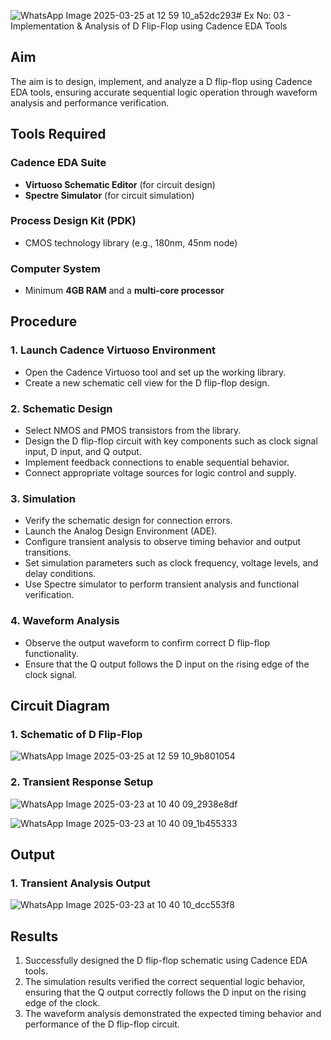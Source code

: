 ![WhatsApp Image 2025-03-25 at 12 59 10_a52dc293](https://github.com/user-attachments/assets/31c0ab0a-40cb-4742-829c-32daf501c060)# Ex No: 03 - Implementation & Analysis of D Flip-Flop using Cadence EDA Tools

## Aim
The aim is to design, implement, and analyze a D flip-flop using Cadence EDA tools, ensuring accurate sequential logic operation through waveform analysis and performance verification.

## Tools Required

### Cadence EDA Suite
- **Virtuoso Schematic Editor** (for circuit design)
- **Spectre Simulator** (for circuit simulation)

### Process Design Kit (PDK)
- CMOS technology library (e.g., 180nm, 45nm node)

### Computer System
- Minimum **4GB RAM** and a **multi-core processor**

## Procedure

### 1. Launch Cadence Virtuoso Environment
- Open the Cadence Virtuoso tool and set up the working library.
- Create a new schematic cell view for the D flip-flop design.

### 2. Schematic Design
- Select NMOS and PMOS transistors from the library.
- Design the D flip-flop circuit with key components such as clock signal input, D input, and Q output.
- Implement feedback connections to enable sequential behavior.
- Connect appropriate voltage sources for logic control and supply.

### 3. Simulation
- Verify the schematic design for connection errors.
- Launch the Analog Design Environment (ADE).
- Configure transient analysis to observe timing behavior and output transitions.
- Set simulation parameters such as clock frequency, voltage levels, and delay conditions.
- Use Spectre simulator to perform transient analysis and functional verification.

### 4. Waveform Analysis
- Observe the output waveform to confirm correct D flip-flop functionality.
- Ensure that the Q output follows the D input on the rising edge of the clock signal.

## Circuit Diagram

### 1. Schematic of D Flip-Flop
![WhatsApp Image 2025-03-25 at 12 59 10_9b801054](https://github.com/user-attachments/assets/31f5b9cc-d4f1-4e3a-9cb1-696630acbc19)



### 2. Transient Response Setup
![WhatsApp Image 2025-03-23 at 10 40 09_2938e8df](https://github.com/user-attachments/assets/35868b84-5ae5-4e2e-9a01-8fee7f104b55)


![WhatsApp Image 2025-03-23 at 10 40 09_1b455333](https://github.com/user-attachments/assets/2941878f-7239-4147-a45d-c3b1156e44fb)


## Output

### 1. Transient Analysis Output
![WhatsApp Image 2025-03-23 at 10 40 10_dcc553f8](https://github.com/user-attachments/assets/cd4cde08-03d3-4cad-9af1-fdb4df914313)



## Results
1. Successfully designed the D flip-flop schematic using Cadence EDA tools.
2. The simulation results verified the correct sequential logic behavior, ensuring that the Q output correctly follows the D input on the rising edge of the clock.
3. The waveform analysis demonstrated the expected timing behavior and performance of the D flip-flop circuit.
